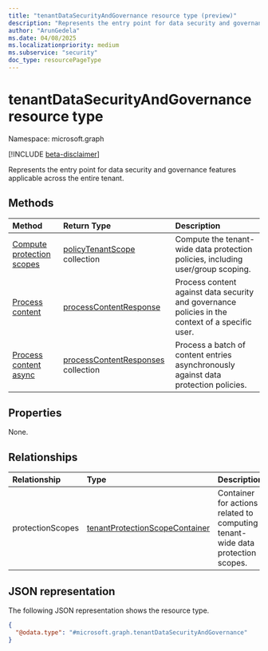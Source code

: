 ```yaml
---
title: "tenantDataSecurityAndGovernance resource type (preview)"
description: "Represents the entry point for data security and governance features applicable across the entire tenant."
author: "ArunGedela"
ms.date: 04/08/2025
ms.localizationpriority: medium
ms.subservice: "security"
doc_type: resourcePageType
---
```


# tenantDataSecurityAndGovernance resource type

Namespace: microsoft.graph

[!INCLUDE [beta-disclaimer](../../includes/beta-disclaimer.md)]

Represents the entry point for data security and governance features applicable across the entire tenant. 

## Methods

| Method                                          | Return Type                                                                                                 | Description                                                                                 |
| :---------------------------------------------- | :---------------------------------------------------------------------------------------------------------- | :------------------------------------------------------------------------------------------ |
| [Compute protection scopes](../api/tenantprotectionscopecontainer-compute.md) | [policyTenantScope](../resources/policytenantscope.md) collection      | Compute the tenant-wide data protection policies, including user/group scoping.             |
| [Process content](../api/userdatasecurityandgovernance-processcontent.md) | [processContentResponse](../resources/processcontentresponse.md) | Process content against data security and governance policies in the context of a specific user. |
| [Process content async](../api/tenantdatasecurityandgovernance-processcontentasync.md) | [processContentResponses](../resources/processcontentresponses.md) collection | Process a batch of content entries asynchronously against data protection policies.           |

## Properties

None.

## Relationships

| Relationship     | Type                                                                                                           | Description                                                                      |
| :--------------- | :------------------------------------------------------------------------------------------------------------- | :------------------------------------------------------------------------------- |
| protectionScopes | [tenantProtectionScopeContainer](../resources/tenantprotectionscopecontainer.md) | Container for actions related to computing tenant-wide data protection scopes. |


## JSON representation

The following JSON representation shows the resource type.
<!-- {
  "blockType": "resource",
  "@odata.type": "microsoft.graph.tenantDataSecurityAndGovernance",
  "openType": false
}-->
``` json
{
  "@odata.type": "#microsoft.graph.tenantDataSecurityAndGovernance"
}
```
